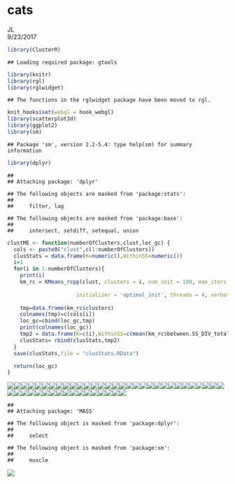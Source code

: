 # cats
JL  
9/23/2017  


```r
library(ClusterR)
```

```
## Loading required package: gtools
```

```r
library(knitr)
library(rgl)
library(rglwidget)
```

```
## The functions in the rglwidget package have been moved to rgl.
```

```r
knit_hooks$set(webgl = hook_webgl)
library(scatterplot3d)
library(ggplot2)
library(sm)
```

```
## Package 'sm', version 2.2-5.4: type help(sm) for summary information
```

```r
library(dplyr)
```

```
## 
## Attaching package: 'dplyr'
```

```
## The following objects are masked from 'package:stats':
## 
##     filter, lag
```

```
## The following objects are masked from 'package:base':
## 
##     intersect, setdiff, setequal, union
```

```r
clustME <- function(numberOfClusters,clust,loc_gc) {
  cols <- paste0("clust",c(1:numberOfClusters))
  clusStats = data.frame(K=numeric(),WithinSS=numeric())
  i=1
  for(i in 1:numberOfClusters){
    print(i)
    km_rc = KMeans_rcpp(clust, clusters = i, num_init = 100, max_iters = 1000, 
                      
                      initializer = 'optimal_init', threads = 4, verbose = T)
    
    tmp=data.frame(km_rc$clusters)
    colnames(tmp)=c(cols[i])
    loc_gc=cbind(loc_gc,tmp)
    print(colnames(loc_gc))
    tmp2 = data.frame(K=c(i),WithinSS=c(mean(km_rc$between.SS_DIV_total.SS)))
    clusStats= rbind(clusStats,tmp2)
  }
  save(clusStats,file = "clusStats.RData")

  return(loc_gc)
}
```







![](cat3_files/figure-html/p-1.png)<!-- -->![](cat3_files/figure-html/p-2.png)<!-- -->![](cat3_files/figure-html/p-3.png)<!-- -->![](cat3_files/figure-html/p-4.png)<!-- -->![](cat3_files/figure-html/p-5.png)<!-- -->![](cat3_files/figure-html/p-6.png)<!-- -->![](cat3_files/figure-html/p-7.png)<!-- -->![](cat3_files/figure-html/p-8.png)<!-- -->![](cat3_files/figure-html/p-9.png)<!-- -->![](cat3_files/figure-html/p-10.png)<!-- -->![](cat3_files/figure-html/p-11.png)<!-- -->![](cat3_files/figure-html/p-12.png)<!-- -->![](cat3_files/figure-html/p-13.png)<!-- -->![](cat3_files/figure-html/p-14.png)<!-- -->![](cat3_files/figure-html/p-15.png)<!-- -->![](cat3_files/figure-html/p-16.png)<!-- -->![](cat3_files/figure-html/p-17.png)<!-- -->![](cat3_files/figure-html/p-18.png)<!-- -->![](cat3_files/figure-html/p-19.png)<!-- -->![](cat3_files/figure-html/p-20.png)<!-- -->![](cat3_files/figure-html/p-21.png)<!-- -->![](cat3_files/figure-html/p-22.png)<!-- -->![](cat3_files/figure-html/p-23.png)<!-- -->![](cat3_files/figure-html/p-24.png)<!-- -->![](cat3_files/figure-html/p-25.png)<!-- -->![](cat3_files/figure-html/p-26.png)<!-- -->![](cat3_files/figure-html/p-27.png)<!-- -->![](cat3_files/figure-html/p-28.png)<!-- -->![](cat3_files/figure-html/p-29.png)<!-- -->![](cat3_files/figure-html/p-30.png)<!-- -->![](cat3_files/figure-html/p-31.png)<!-- -->![](cat3_files/figure-html/p-32.png)<!-- -->![](cat3_files/figure-html/p-33.png)<!-- -->![](cat3_files/figure-html/p-34.png)<!-- -->![](cat3_files/figure-html/p-35.png)<!-- -->![](cat3_files/figure-html/p-36.png)<!-- -->![](cat3_files/figure-html/p-37.png)<!-- -->![](cat3_files/figure-html/p-38.png)<!-- -->![](cat3_files/figure-html/p-39.png)<!-- -->![](cat3_files/figure-html/p-40.png)<!-- -->![](cat3_files/figure-html/p-41.png)<!-- -->![](cat3_files/figure-html/p-42.png)<!-- -->![](cat3_files/figure-html/p-43.png)<!-- -->![](cat3_files/figure-html/p-44.png)<!-- -->![](cat3_files/figure-html/p-45.png)<!-- -->![](cat3_files/figure-html/p-46.png)<!-- -->![](cat3_files/figure-html/p-47.png)<!-- -->![](cat3_files/figure-html/p-48.png)<!-- -->

```
## 
## Attaching package: 'MASS'
```

```
## The following object is masked from 'package:dplyr':
## 
##     select
```

```
## The following object is masked from 'package:sm':
## 
##     muscle
```

![](cat3_files/figure-html/p-49.png)<!-- -->



